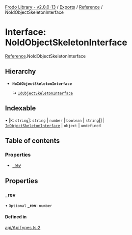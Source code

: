 [Frodo Library - v2.0.0-13](../README.md) / [Exports](../modules.md) / [Reference](../modules/Reference.md) / NoIdObjectSkeletonInterface

# Interface: NoIdObjectSkeletonInterface

[Reference](../modules/Reference.md).NoIdObjectSkeletonInterface

## Hierarchy

- **`NoIdObjectSkeletonInterface`**

  ↳ [`IdObjectSkeletonInterface`](Reference.IdObjectSkeletonInterface.md)

## Indexable

▪ [k: `string`]: `string` \| `number` \| `boolean` \| `string`[] \| [`IdObjectSkeletonInterface`](Reference.IdObjectSkeletonInterface.md) \| `object` \| `undefined`

## Table of contents

### Properties

- [\_rev](Reference.NoIdObjectSkeletonInterface.md#_rev)

## Properties

### \_rev

• `Optional` **\_rev**: `number`

#### Defined in

[api/ApiTypes.ts:2](https://github.com/vscheuber/frodo-lib/blob/114bd67/src/api/ApiTypes.ts#L2)
